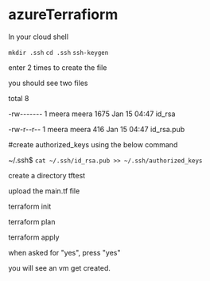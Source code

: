 # azureTerrafiorm

In your cloud shell

`mkdir .ssh`
`cd .ssh`
`ssh-keygen `

enter 2 times to create the file

you should see two files

total 8

-rw------- 1 meera meera 1675 Jan 15 04:47 id_rsa

-rw-r--r-- 1 meera meera  416 Jan 15 04:47 id_rsa.pub


#create authorized_keys using the below command

~/.ssh$ `cat ~/.ssh/id_rsa.pub >> ~/.ssh/authorized_keys`

create a directory tftest

upload the main.tf file

terraform init

terraform plan

terraform apply

when asked for "yes", press "yes"

you will see an vm get created.
